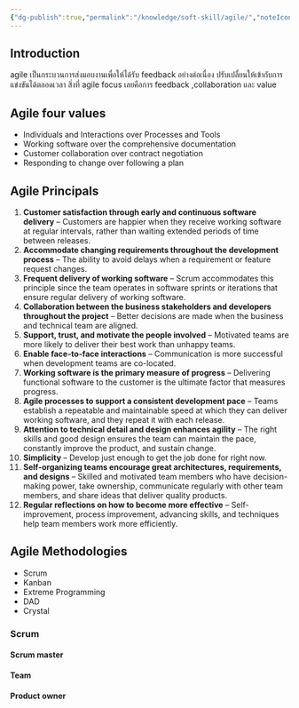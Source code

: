 ```yaml
---
{"dg-publish":true,"permalink":"/knowledge/soft-skill/agile/","noteIcon":""}
---
```


## Introduction
agile เป็นกระบวนการส่งมอบงานเพื่อให้ได้รับ feedback อย่างต่อเนื่อง ปรับเปลื่ยนให้เข้ากับการแข่งขันได้ตลอดเวลา สิ่งที่ agile focus เลยคือการ feedback ,collaboration และ value
## Agile four values
- Individuals and Interactions over Processes and Tools
- Working software over the comprehensive documentation
- Customer collaboration over contract negotiation
- Responding to change over following a plan
## Agile Principals
1. **Customer satisfaction through early and continuous software delivery** – Customers are happier when they receive working software at regular intervals, rather than waiting extended periods of time between releases.
2. **Accommodate changing requirements throughout the development process** – The ability to avoid delays when a requirement or feature request changes.
3. **Frequent delivery of working software** – Scrum accommodates this principle since the team operates in software sprints or iterations that ensure regular delivery of working software.
4. **Collaboration between the business stakeholders and developers throughout the project** – Better decisions are made when the business and technical team are aligned.
5. **Support, trust, and motivate the people involved** – Motivated teams are more likely to deliver their best work than unhappy teams.
6. **Enable face-to-face interactions** – Communication is more successful when development teams are co-located.
7. **Working software is the primary measure of progress** – Delivering functional software to the customer is the ultimate factor that measures progress.
8. **Agile processes to support a consistent development pace** – Teams establish a repeatable and maintainable speed at which they can deliver working software, and they repeat it with each release.
9. **Attention to technical detail and design enhances agility** – The right skills and good design ensures the team can maintain the pace, constantly improve the product, and sustain change.
10. **Simplicity** – Develop just enough to get the job done for right now.
11. **Self-organizing teams encourage great architectures, requirements, and designs** – Skilled and motivated team members who have decision-making power, take ownership, communicate regularly with other team members, and share ideas that deliver quality products.
12. **Regular reflections on how to become more effective** – Self-improvement, process improvement, advancing skills, and techniques help team members work more efficiently.
## Agile Methodologies
- Scrum
- Kanban
- Extreme Programming
- DAD
- Crystal
### Scrum
#### Scrum master
#### Team
#### Product owner
